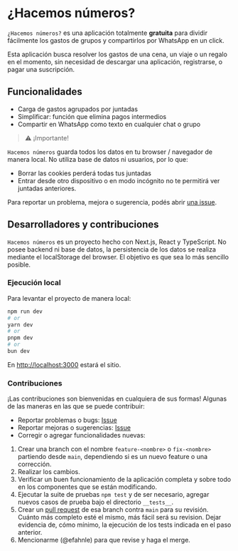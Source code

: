 # ¿Hacemos números?


`¿Hacemos números?` es una aplicación totalmente **gratuita** para dividir fácilmente los gastos de grupos y compartirlos por WhatsApp en un click. 

Esta aplicación busca resolver los gastos de una cena, un viaje o un regalo en el momento, sin necesidad de descargar una aplicación, registrarse, o pagar una suscripción.

## Funcionalidades
- Carga de gastos agrupados por juntadas
- Simplificar: función que elimina pagos intermedios
- Compartir en WhatsApp como texto en cualquier chat o grupo

> :warning: ¡Importante!

`Hacemos números` guarda todos los datos en tu browser / navegador de manera local. No utiliza base de datos ni usuarios, por lo que:
- Borrar las cookies perderá todas tus juntadas
- Entrar desde otro dispositivo o en modo incógnito no te permitirá ver juntadas anteriores. 

Para reportar un problema, mejora o sugerencia, podés abrir [una issue](https://github.com/efahnle/hacemosnumeros/issues/new).

## Desarrolladores y contribuciones

`Hacemos números` es un proyecto hecho con Next.js, React y TypeScript. No posee backend ni base de datos, la persistencia de los datos se realiza mediante el localStorage del browser. El objetivo es que sea lo más sencillo posible. 

### Ejecución local

Para levantar el proyecto de manera local:

```bash
npm run dev
# or
yarn dev
# or
pnpm dev
# or
bun dev
```

En [http://localhost:3000](http://localhost:3000) estará el sitio.

### Contribuciones

¡Las contribuciones son bienvenidas en cualquiera de sus formas! Algunas de las maneras en las que se puede contribuir:
- Reportar problemas o bugs: [Issue](https://github.com/efahnle/hacemosnumeros/issues/new)
- Reportar mejoras o sugerencias: [Issue](https://github.com/efahnle/hacemosnumeros/issues/new)
- Corregir o agregar funcionalidades nuevas:
1. Crear una branch con el nombre `feature-<nombre>` o `fix-<nombre>` partiendo desde `main`, dependiendo si es un nuevo feature o una corrección.
2. Realizar los cambios.
3. Verificar un buen funcionamiento de la aplicación completa y sobre todo en los componentes que se están modificando.
4. Ejecutar la suite de pruebas `npm test` y de ser necesario, agregar nuevos casos de prueba bajo el directorio `__tests__`.
5. Crear un [pull request](https://github.com/efahnle/hacemosnumeros/compare) de esa branch contra `main` para su revisión. Cuánto más completo esté el mismo, más fácil será su revision. Dejar evidencia de, cómo mínimo, la ejecución de los tests indicada en el paso anterior.
6. Mencionarme (@efahnle) para que revise y haga el merge.

